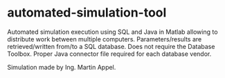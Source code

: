 # automated-simulation-tool
Automated simulation execution using SQL and Java in Matlab allowing to distribute work between multiple computers. Parameters/results are retrieved/written from/to a SQL database. Does not require the Database Toolbox. Proper Java connector file required for each database vendor.

Simulation made by Ing. Martin Appel.
